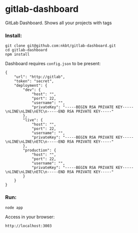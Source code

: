 gitlab-dashboard
================
GitLab Dashboard. Shows all your projects with tags

### Install:

	git clone git@github.com:nkbt/gitlab-dashboard.git
	cd gitlab-dashboard
	npm install

Dashboard requires `config.json` to be present:

	{
		"url": "http://gitlab",
		"token": "secret",
		"deployment": {
			"dev": {
				"host": "",
				"port": 22,
				"username": "",
				"privateKey": "-----BEGIN RSA PRIVATE KEY-----\nLINE\nLINE\nETC\n-----END RSA PRIVATE KEY-----"
			},
			"live": {
				"host": "",
				"port": 22,
				"username": "",
				"privateKey": "-----BEGIN RSA PRIVATE KEY-----\nLINE\nLINE\nETC\n-----END RSA PRIVATE KEY-----"
			},
			"production": {
				"host": "",
				"port": 22,
				"username": "",
				"privateKey": "-----BEGIN RSA PRIVATE KEY-----\nLINE\nLINE\nETC\n-----END RSA PRIVATE KEY-----"
			}
		}
	}

### Run:

	node app

Access in your browser:

	http://localhost:3003

